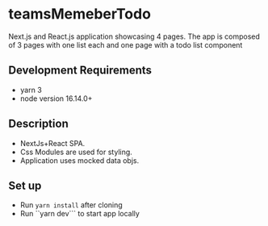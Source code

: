 # teamsMemeberTodo
Next.js and React.js application showcasing 4 pages. The app is composed of 3 pages with one list each and one page with a todo list component

## Development Requirements

* yarn 3
* node version 16.14.0+

## Description

* NextJs+React SPA. 
* Css Modules are used for styling. 
* Application uses mocked data objs.

## Set up

* Run ```yarn install``` after cloning
* Run ``yarn dev``` to start app locally